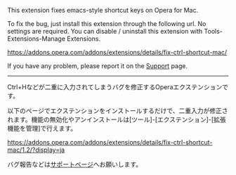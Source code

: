 This extension fixes emacs-style shortcut keys on Opera for Mac.

To fix the bug, just install this extension through the following url. No settings are required. You can disable / uninstall this extension with Tools-Extensions-Manage Extensions.

https://addons.opera.com/addons/extensions/details/fix-ctrl-shortcut-mac/

If you have any problem, please report it on the [Support](Support.md) page.


---


Ctrl+Hなどが二重に入力されてしまうバグを修正するOperaエクステンションです。

以下のページでエクステンションをインストールするだけで、二重入力が修正されます。機能の無効化やアンインストールは[ツール]-[エクステンション]-[拡張機能を管理]で行えます。

https://addons.opera.com/addons/extensions/details/fix-ctrl-shortcut-mac/1.2/?display=ja

バグ報告などは[サポートページ](Support.md)へお願いします。
